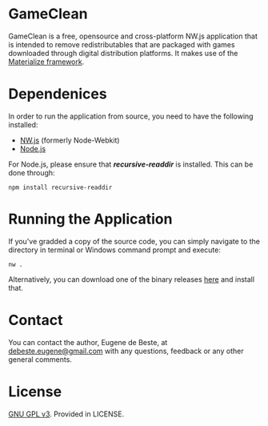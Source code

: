 # GameClean

GameClean is a free, opensource and cross-platform NW.js application that is intended to remove redistributables that are packaged with games downloaded through digital distribution platforms. It makes use of the [Materialize framework](http://www.materializecss.com).

# Dependenices

In order to run the application from source, you need to have the following installed:
 - [NW.js](https://github.com/nwjs/nw.js/) (formerly Node-Webkit)
 - [Node.js](https://github.com/nodejs/node)

For Node.js, please ensure that ***recursive-readdir*** is installed. This can be done through:
```shell
npm install recursive-readdir
```
 
# Running the Application

If you've gradded a copy of the source code, you can simply navigate to the directory in terminal or Windows command prompt and execute:
```shell
nw .
```
Alternatively, you can download one of the binary releases [here](https://github.com/Banshee1221/GameClean/releases) and install that.

# Contact

You can contact the author, Eugene de Beste, at [debeste.eugene@gmail.com](mailto:debeste.eugene@gmail.com) with any questions, feedback or any other general comments.

# License

[GNU GPL v3](http://www.gnu.org/licenses/). Provided in LICENSE.
